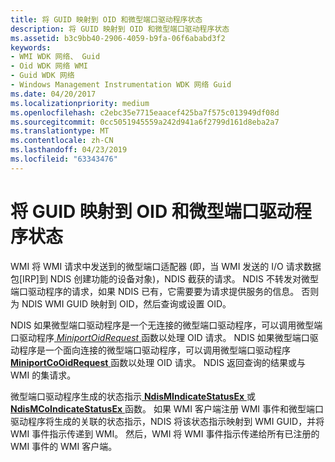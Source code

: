 ```yaml
---
title: 将 GUID 映射到 OID 和微型端口驱动程序状态
description: 将 GUID 映射到 OID 和微型端口驱动程序状态
ms.assetid: b3c9bb40-2906-4059-b9fa-06f6ababd3f2
keywords:
- WMI WDK 网络、 Guid
- Oid WDK 网络 WMI
- Guid WDK 网络
- Windows Management Instrumentation WDK 网络 Guid
ms.date: 04/20/2017
ms.localizationpriority: medium
ms.openlocfilehash: c2ebc35e7715eaacef425ba7f575c013949df08d
ms.sourcegitcommit: 0cc5051945559a242d941a6f2799d161d8eba2a7
ms.translationtype: MT
ms.contentlocale: zh-CN
ms.lasthandoff: 04/23/2019
ms.locfileid: "63343476"
---
```

# <a name="mapping-of-guids-to-oids-and-miniport-driver-status"></a>将 GUID 映射到 OID 和微型端口驱动程序状态





WMI 将 WMI 请求中发送到的微型端口适配器 (即，当 WMI 发送的 I/O 请求数据包\[IRP\]到 NDIS 创建功能的设备对象)，NDIS 截获的请求。 NDIS 不转发对微型端口驱动程序的请求，如果 NDIS 已有，它需要要为请求提供服务的信息。 否则为 NDIS WMI GUID 映射到 OID，然后查询或设置 OID。

NDIS 如果微型端口驱动程序是一个无连接的微型端口驱动程序，可以调用微型端口驱动程序[ *MiniportOidRequest* ](https://msdn.microsoft.com/library/windows/hardware/ff559416)函数以处理 OID 请求。 NDIS 如果微型端口驱动程序是一个面向连接的微型端口驱动程序，可以调用微型端口驱动程序[ **MiniportCoOidRequest** ](https://msdn.microsoft.com/library/windows/hardware/ff559362)函数以处理 OID 请求。 NDIS 返回查询的结果或与 WMI 的集请求。

微型端口驱动程序生成的状态指示[ **NdisMIndicateStatusEx** ](https://msdn.microsoft.com/library/windows/hardware/ff563600)或[ **NdisMCoIndicateStatusEx** ](https://msdn.microsoft.com/library/windows/hardware/ff563562)函数。 如果 WMI 客户端注册 WMI 事件和微型端口驱动程序将生成的关联的状态指示，NDIS 将该状态指示映射到 WMI GUID，并将 WMI 事件指示传递到 WMI。 然后，WMI 将 WMI 事件指示传递给所有已注册的 WMI 事件的 WMI 客户端。

 

 





